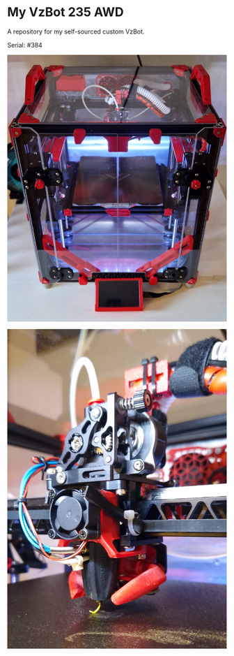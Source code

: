 # My VzBot 235 AWD

A repository for my self-sourced custom VzBot.

Serial: #384

![Printer](./hardware/photo.jpg)

![Toolhead](./hardware/toolhead.jpg)
